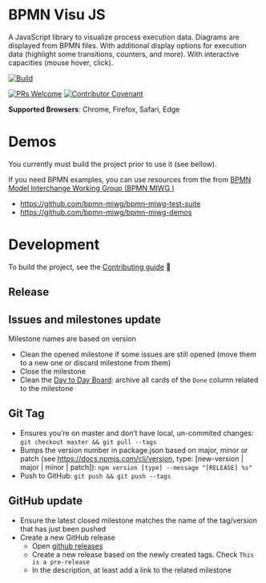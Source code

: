# BPMN Visu JS
A JavaScript library to visualize process execution data. Diagrams are displayed from BPMN files. With additional display options for execution data (highlight some transitions, counters, and more). With interactive capacities (mouse hover, click).

[![Build](https://github.com/bonitasoft-labs/bpmn-visu-js/workflows/Build/badge.svg)](https://github.com/bonitasoft-labs/bpmn-visu-js/actions)
 
[![PRs Welcome](https://img.shields.io/badge/PRs-welcome-brightgreen.svg?style=flat-square)](CONTRIBUTING.md)
[![Contributor Covenant](https://img.shields.io/badge/Contributor%20Covenant-v2.0%20adopted-ff69b4.svg)](CODE_OF_CONDUCT.md)


**Supported Browsers**: Chrome, Firefox, Safari, Edge

# Demos

You currently must build the project prior to use it (see bellow).

If you need BPMN examples, you can use resources from the from [BPMN Model Interchange Working Group (BPMN MIWG
)](http://www.omgwiki.org/bpmn-miwg)
- https://github.com/bpmn-miwg/bpmn-miwg-test-suite
- https://github.com/bpmn-miwg/bpmn-miwg-demos


# Development

To build the project, see the [Contributing guide](CONTRIBUTING.md#Build) :slightly_smiling_face:

## Release

## Issues and milestones update

Milestone names are based on version
- Clean the opened milestone if some issues are still opened (move them to a new one or discard milestone from them)
- Close the milestone
- Clean the [Day to Day Board](https://github.com/bonitasoft-labs/bpmn-visu-js/projects/1): archive all cards of the `Done` column related to the milestone


## Git Tag

- Ensures you’re on master and don’t have local, un-commited changes: `git checkout master && git pull --tags`
- Bumps the version number in package.json based on major, minor or patch (see https://docs.npmjs.com/cli/version, type:
 [new-version | major | minor | patch]): `npm version [type] --message "[RELEASE] %s"`
- Push to GitHub: `git push && git push --tags`

## GitHub update

- Ensure the latest closed milestone matches the name of the tag/version that has just been pushed
- Create a new GitHub release
  - Open [github releases](https://github.com/bonitasoft-labs/bpmn-visu-js/releases)
  - Create a new release based on the newly created tags. Check `This is a pre-release`
  - In the description, at least add a link to the related milestone

